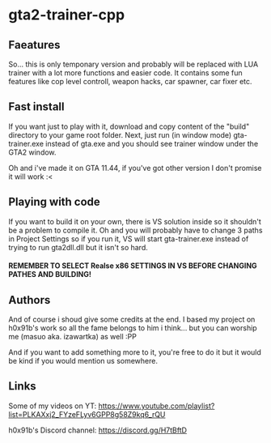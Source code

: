 # gta2-trainer-cpp

## Faeatures
So... this is only temponary version and probably will be replaced with LUA trainer with a lot more functions and easier code.
It contains some fun features like cop level controll, weapon hacks, car spawner, car fixer etc.

## Fast install
If you want just to play with it, download and copy content of the "build" directory to your game root folder.
Next, just run (in window mode) gta-trainer.exe instead of gta.exe and you should see trainer window under the GTA2 window.

Oh and i've made it on GTA 11.44, if you've got other version I don't promise it will work :<

## Playing with code
If you want to build it on your own, there is VS solution inside so it shouldn't be a problem to compile it.
Oh and you will probably have to change 3 paths in Project Settings so if you run it, VS will start gta-trainer.exe instead of
trying to run gta2dll.dll but it isn't so hard.

#### REMEMBER TO SELECT Realse x86 SETTINGS IN VS BEFORE CHANGING PATHES AND BUILDING!

## Authors
And of course i shoud give some credits at the end.
I based my project on h0x91b's work so all the fame belongs to him i think...
but you can worship me (masuo aka. izawartka) as well :PP

And if you want to add something more to it, you're free to do it but it would be kind if you would mention us somewhere.

## Links
Some of my videos on YT:
https://www.youtube.com/playlist?list=PLKAXxj2_FYzeFLyv6GPP8g58Z9kq6_rQU

h0x91b's Discord channel:
https://discord.gg/H7tBftD
